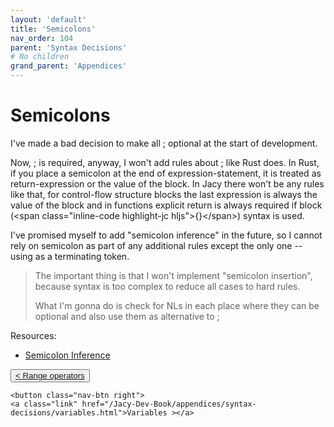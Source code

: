 ```yaml
---
layout: 'default'
title: 'Semicolons'
nav_order: 104
parent: 'Syntax Decisions'
# No children
grand_parent: 'Appendices'
---
```


# Semicolons

I've made a bad decision to make all <span class="inline-code highlight-jc hljs">;</span> optional at the start of development.

Now, <span class="inline-code highlight-jc hljs">;</span> is required, anyway, I won't add rules about <span class="inline-code highlight-jc hljs">;</span> like Rust does. In Rust, if you place a semicolon at the end
of expression-statement, it is treated as return-expression or the value of the block. In Jacy there won't be any rules
like that, for control-flow structure blocks the last expression is always the value of the block and in functions
explicit <span class="inline-code highlight-jc hljs"><span class="hljs-keyword">return</span></span> is always required if block (\<span class="inline-code highlight-jc hljs">{}\</span>) syntax is used.

I've promised myself to add "semicolon inference" in the future, so I cannot rely on semicolon as part of any additional
rules except the only one -- using as a terminating token.

> The important thing is that I won't implement "semicolon insertion", because syntax is too complex to reduce all cases
> to hard rules.
>
> What I'm gonna do is check for NLs in each place where they can be optional and also use them as alternative to <span class="inline-code highlight-jc hljs">;</span>

Resources:

* [Semicolon Inference](https://pling.jondgoodwin.com/post/semicolon-inference/)
<div class="nav-btn-block">
    <button class="nav-btn left">
    <a class="link" href="/Jacy-Dev-Book/appendices/syntax-decisions/range-operators.html">< Range operators</a>
</button>

    <button class="nav-btn right">
    <a class="link" href="/Jacy-Dev-Book/appendices/syntax-decisions/variables.html">Variables ></a>
</button>

</div>
